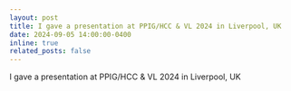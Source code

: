```yaml
---
layout: post
title: I gave a presentation at PPIG/HCC & VL 2024 in Liverpool, UK
date: 2024-09-05 14:00:00-0400
inline: true
related_posts: false
---
```


I gave a presentation at PPIG/HCC & VL 2024 in Liverpool, UK
